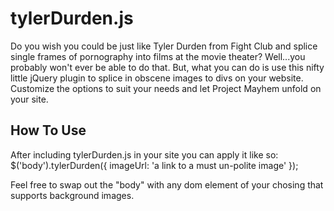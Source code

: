 tylerDurden.js
==============

Do you wish you could be just like Tyler Durden from Fight Club and splice single frames of pornography into films at the movie theater? Well...you probably won't ever be able to do that. But, what you can do is use this nifty little jQuery plugin to splice in obscene images to divs on your website. Customize the options to suit your needs and let Project Mayhem unfold on your site.
<p>

How To Use
----------
After including tylerDurden.js in your site you can apply it like so:
<br>
    $('body').tylerDurden({
    	imageUrl: 'a link to a must un-polite image'
    });

Feel free to swap out the "body" with any dom element of your chosing that supports background images.